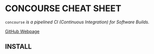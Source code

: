 # CONCOURSE CHEAT SHEET

`concourse` _is a pipelined CI (Continuous Integration) for
Software Builds._

[GitHub Webpage](https://jeffdecola.github.io/my-cheat-sheets/)

## INSTALL

